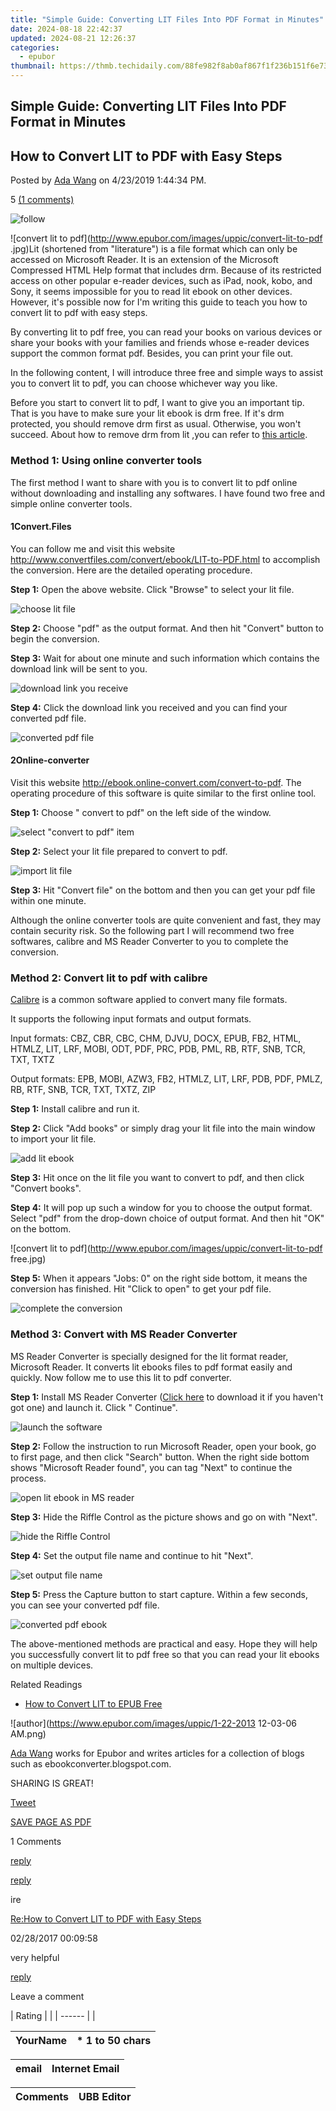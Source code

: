 ```yaml
---
title: "Simple Guide: Converting LIT Files Into PDF Format in Minutes"
date: 2024-08-18 22:42:37
updated: 2024-08-21 12:26:37
categories:
  - epubor
thumbnail: https://thmb.techidaily.com/88fe982f8ab0af867f1f236b151f6e7396d26757691ab451f3dce8ae4b3a818b.jpg
---
```


## Simple Guide: Converting LIT Files Into PDF Format in Minutes

## How to Convert LIT to PDF with Easy Steps

Posted by [Ada Wang](https://plus.google.com/+AdaWang/posts) on 4/23/2019 1:44:34 PM.

5 [(1 comments)](http://www.epubor.com/#comment-area) 



![follow](http://www.epubor.com/images/follow.png)

![convert lit to pdf](http://www.epubor.com/images/uppic/convert-lit-to-pdf .jpg)Lit (shortened from "literature") is a file format which can only be accessed on Microsoft Reader. It is an extension of the Microsoft Compressed HTML Help format that includes drm. Because of its restricted access on other popular e-reader devices, such as iPad, nook, kobo, and Sony, it seems impossible for you to read lit ebook on other devices. However, it's possible now for I'm writing this guide to teach you how to convert lit to pdf with easy steps.

By converting lit to pdf free, you can read your books on various devices or share your books with your families and friends whose e-reader devices support the common format pdf. Besides, you can print your file out.

In the following content, I will introduce three free and simple ways to assist you to convert lit to pdf, you can choose whichever way you like.

Before you start to convert lit to pdf, I want to give you an important tip. That is you have to make sure your lit ebook is drm free. If it's drm protected, you should remove drm first as usual. Otherwise, you won't succeed. About how to remove drm from lit ,you can refer to [this article](https://www.wikihow.com/Open-Lit-Files). 

### Method 1: Using online converter tools

The first method I want to share with you is to convert lit to pdf online without downloading and installing any softwares. I have found two free and simple online converter tools.

#### 1Convert.Files

You can follow me and visit this website <http://www.convertfiles.com/convert/ebook/LIT-to-PDF.html> to accomplish the conversion. Here are the detailed operating procedure.

**Step 1:** Open the above website. Click "Browse" to select your lit file.

![choose lit file](http://www.epubor.com/images/uppic/choose-lit-file.jpg)

**Step 2:** Choose "pdf" as the output format. And then hit "Convert" button to begin the conversion.

**Step 3:** Wait for about one minute and such information which contains the download link will be sent to you. 

![download link you receive](http://www.epubor.com/images/uppic/download-link.jpg)

**Step 4:** Click the download link you received and you can find your converted pdf file.

![converted pdf file](http://www.epubor.com/images/uppic/converted-pdf-file.jpg)

#### 2Online-converter

Visit this website <http://ebook.online-convert.com/convert-to-pdf>. The operating procedure of this software is quite similar to the first online tool. 

**Step 1:** Choose " convert to pdf" on the left side of the window.

![select "convert to pdf" item](http://www.epubor.com/images/uppic/select-the-convert-to-pdf-item.jpg)

**Step 2:** Select your lit file prepared to convert to pdf.

![import lit file](http://www.epubor.com/images/uppic/import-lit-file.jpg)

**Step 3:** Hit "Convert file" on the bottom and then you can get your pdf file within one minute.

Although the online converter tools are quite convenient and fast, they may contain security risk. So the following part I will recommend two free softwares, calibre and MS Reader Converter to you to complete the conversion.

### Method 2: Convert lit to pdf with calibre

[Calibre](http://calibre-ebook.com/download) is a common software applied to convert many file formats.

It supports the following input formats and output formats.

Input formats: CBZ, CBR, CBC, CHM, DJVU, DOCX, EPUB, FB2, HTML, HTMLZ, LIT, LRF, MOBI, ODT, PDF, PRC, PDB, PML, RB, RTF, SNB, TCR, TXT, TXTZ

Output formats: EPB, MOBI, AZW3, FB2, HTMLZ, LIT, LRF, PDB, PDF, PMLZ, RB, RTF, SNB, TCR, TXT, TXTZ, ZIP

**Step 1:** Install calibre and run it.

**Step 2:** Click "Add books" or simply drag your lit file into the main window to import your lit file.

![add lit ebook](http://www.epubor.com/images/uppic/add-lit-ebook.jpg)

**Step 3:** Hit once on the lit file you want to convert to pdf, and then click "Convert books". 

**Step 4:** It will pop up such a window for you to choose the output format. Select "pdf" from the drop-down choice of output format. And then hit "OK" on the bottom.

![convert lit to pdf](http://www.epubor.com/images/uppic/convert-lit-to-pdf free.jpg)

**Step 5:** When it appears "Jobs: 0" on the right side bottom, it means the conversion has finished. Hit "Click to open" to get your pdf file.

![complete the conversion](http://www.epubor.com/images/uppic/complete-the-conversion.jpg)

### Method 3: Convert with MS Reader Converter

MS Reader Converter is specially designed for the lit format reader, Microsoft Reader. It converts lit ebooks files to pdf format easily and quickly. Now follow me to use this lit to pdf converter.

**Step 1:** Install MS Reader Converter ([Click here](http://download.cnet.com/Microsoft-Reader-Converter/3000-2079%5F4-10974561.html) to download it if you haven't got one) and launch it. Click " Continue".

![launch the software](http://www.epubor.com/images/uppic/launch-the-software.jpg)

**Step 2:** Follow the instruction to run Microsoft Reader, open your book, go to first page, and then click "Search" button. When the right side bottom shows "Microsoft Reader found", you can tag "Next" to continue the process.

![open lit ebook in MS reader](http://www.epubor.com/images/uppic/open-lit-ebook-in-MS-reader.jpg)

**Step 3:** Hide the Riffle Control as the picture shows and go on with "Next".

![hide the Riffle Control](http://www.epubor.com/images/uppic/hide-the-Riffle-Control.jpg)

**Step 4:** Set the output file name and continue to hit "Next".

![set output file name](http://www.epubor.com/images/uppic/set-output-file-name.jpg)

**Step 5:** Press the Capture button to start capture. Within a few seconds, you can see your converted pdf file.

![converted pdf ebook](http://www.epubor.com/images/uppic/converted-pdf-ebook.jpg)

The above-mentioned methods are practical and easy. Hope they will help you successfully convert lit to pdf free so that you can read your lit ebooks on multiple devices.

Related Readings

* [How to Convert LIT to EPUB Free](https://tools.techidaily.com/epubor/products/)

![author](https://www.epubor.com/images/uppic/1-22-2013 12-03-06 AM.png)

[Ada Wang](https://plus.google.com/+AdaWang/posts) works for Epubor and writes articles for a collection of blogs such as ebookconverter.blogspot.com.

SHARING IS GREAT!

[Tweet](https://twitter.com/share) 

[SAVE PAGE AS PDF](https://tools.techidaily.com/epubor/products/) 



1 Comments

[reply](https://tools.techidaily.com/epubor/products/) 

[reply](https://tools.techidaily.com/epubor/products/) 

ire

[Re:How to Convert LIT to PDF with Easy Steps](https://tools.techidaily.com/epubor/products/)

02/28/2017 00:09:58

very helpful

[reply](https://tools.techidaily.com/epubor/products/) 

Leave a comment

| Rating |  |
| ------ |  |

| YourName | \*  1 to 50 chars |
| -------- | ----------------- |

| email | Internet Email |
| ----- | -------------- |

| Comments | UBB Editor |
| -------- | ---------- |

<ins class="adsbygoogle"
     style="display:block"
     data-ad-format="autorelaxed"
     data-ad-client="ca-pub-7571918770474297"
     data-ad-slot="1223367746"></ins>



<ins class="adsbygoogle"
     style="display:block"
     data-ad-client="ca-pub-7571918770474297"
     data-ad-slot="8358498916"
     data-ad-format="auto"
     data-full-width-responsive="true"></ins>
